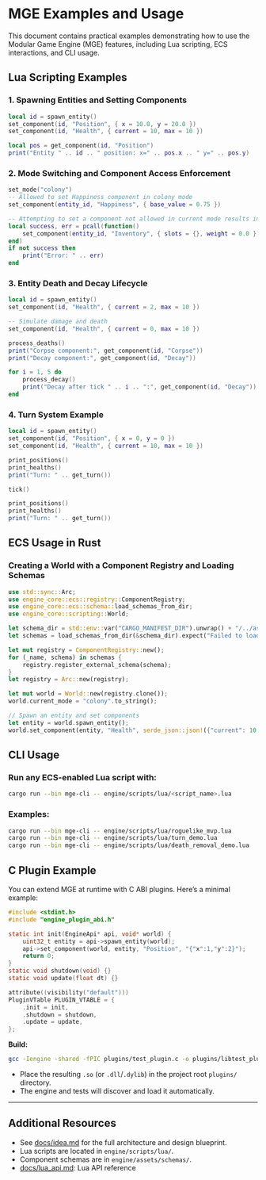 # MGE Examples and Usage

This document contains practical examples demonstrating how to use the Modular Game Engine (MGE) features, including Lua scripting, ECS interactions, and CLI usage.

## Lua Scripting Examples

### 1. Spawning Entities and Setting Components

```lua
local id = spawn_entity()
set_component(id, "Position", { x = 10.0, y = 20.0 })
set_component(id, "Health", { current = 10, max = 10 })

local pos = get_component(id, "Position")
print("Entity " .. id .. " position: x=" .. pos.x .. " y=" .. pos.y)
```

### 2. Mode Switching and Component Access Enforcement

```lua
set_mode("colony")
-- Allowed to set Happiness component in colony mode
set_component(entity_id, "Happiness", { base_value = 0.75 })

-- Attempting to set a component not allowed in current mode results in error
local success, err = pcall(function()
    set_component(entity_id, "Inventory", { slots = {}, weight = 0.0 })
end)
if not success then
    print("Error: " .. err)
end
```

### 3. Entity Death and Decay Lifecycle

```lua
local id = spawn_entity()
set_component(id, "Health", { current = 2, max = 10 })

-- Simulate damage and death
set_component(id, "Health", { current = 0, max = 10 })

process_deaths()
print("Corpse component:", get_component(id, "Corpse"))
print("Decay component:", get_component(id, "Decay"))

for i = 1, 5 do
    process_decay()
    print("Decay after tick " .. i .. ":", get_component(id, "Decay"))
end
```

### 4. Turn System Example

```lua
local id = spawn_entity()
set_component(id, "Position", { x = 0, y = 0 })
set_component(id, "Health", { current = 10, max = 10 })

print_positions()
print_healths()
print("Turn: " .. get_turn())

tick()

print_positions()
print_healths()
print("Turn: " .. get_turn())
```

## ECS Usage in Rust

### Creating a World with a Component Registry and Loading Schemas

```rust
use std::sync::Arc;
use engine_core::ecs::registry::ComponentRegistry;
use engine_core::ecs::schema::load_schemas_from_dir;
use engine_core::scripting::World;

let schema_dir = std::env::var("CARGO_MANIFEST_DIR").unwrap() + "/../assets/schemas";
let schemas = load_schemas_from_dir(&schema_dir).expect("Failed to load schemas");

let mut registry = ComponentRegistry::new();
for (_name, schema) in schemas {
    registry.register_external_schema(schema);
}
let registry = Arc::new(registry);

let mut world = World::new(registry.clone());
world.current_mode = "colony".to_string();

// Spawn an entity and set components
let entity = world.spawn_entity();
world.set_component(entity, "Health", serde_json::json!({"current": 10, "max": 10})).unwrap();
```

## CLI Usage

### Run any ECS-enabled Lua script with:

```bash
cargo run --bin mge-cli -- engine/scripts/lua/<script_name>.lua
```

### Examples:

```bash
cargo run --bin mge-cli -- engine/scripts/lua/roguelike_mvp.lua
cargo run --bin mge-cli -- engine/scripts/lua/turn_demo.lua
cargo run --bin mge-cli -- engine/scripts/lua/death_removal_demo.lua
```

## C Plugin Example

You can extend MGE at runtime with C ABI plugins. Here’s a minimal example:

```c
#include <stdint.h>
#include "engine_plugin_abi.h"

static int init(EngineApi* api, void* world) {
    uint32_t entity = api->spawn_entity(world);
    api->set_component(world, entity, "Position", "{"x":1,"y":2}");
    return 0;
}
static void shutdown(void) {}
static void update(float dt) {}

attribute((visibility("default")))
PluginVTable PLUGIN_VTABLE = {
    .init = init,
    .shutdown = shutdown,
    .update = update,
};
```

**Build:**

```bash
gcc -Iengine -shared -fPIC plugins/test_plugin.c -o plugins/libtest_plugin.so
```

- Place the resulting `.so` (or `.dll`/`.dylib`) in the project root `plugins/` directory.
- The engine and tests will discover and load it automatically.

---

## Additional Resources

- See [docs/idea.md](idea.md) for the full architecture and design blueprint.
- Lua scripts are located in `engine/scripts/lua/`.
- Component schemas are in `engine/assets/schemas/`.
- [docs/lua_api.md](lua_api.md): Lua API reference

